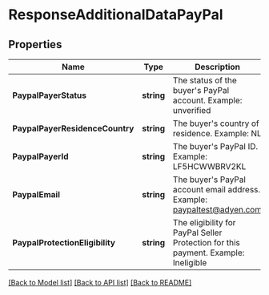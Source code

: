 # ResponseAdditionalDataPayPal

## Properties

Name | Type | Description | Notes
------------ | ------------- | ------------- | -------------
**PaypalPayerStatus** | **string** | The status of the buyer&#39;s PayPal account.  Example: unverified | [optional] 
**PaypalPayerResidenceCountry** | **string** | The buyer&#39;s country of residence.  Example: NL | [optional] 
**PaypalPayerId** | **string** | The buyer&#39;s PayPal ID.  Example: LF5HCWWBRV2KL | [optional] 
**PaypalEmail** | **string** | The buyer&#39;s PayPal account email address.  Example: paypaltest@adyen.com | [optional] 
**PaypalProtectionEligibility** | **string** | The eligibility for PayPal Seller Protection for this payment.  Example: Ineligible | [optional] 

[[Back to Model list]](../README.md#documentation-for-models) [[Back to API list]](../README.md#documentation-for-api-endpoints) [[Back to README]](../README.md)


